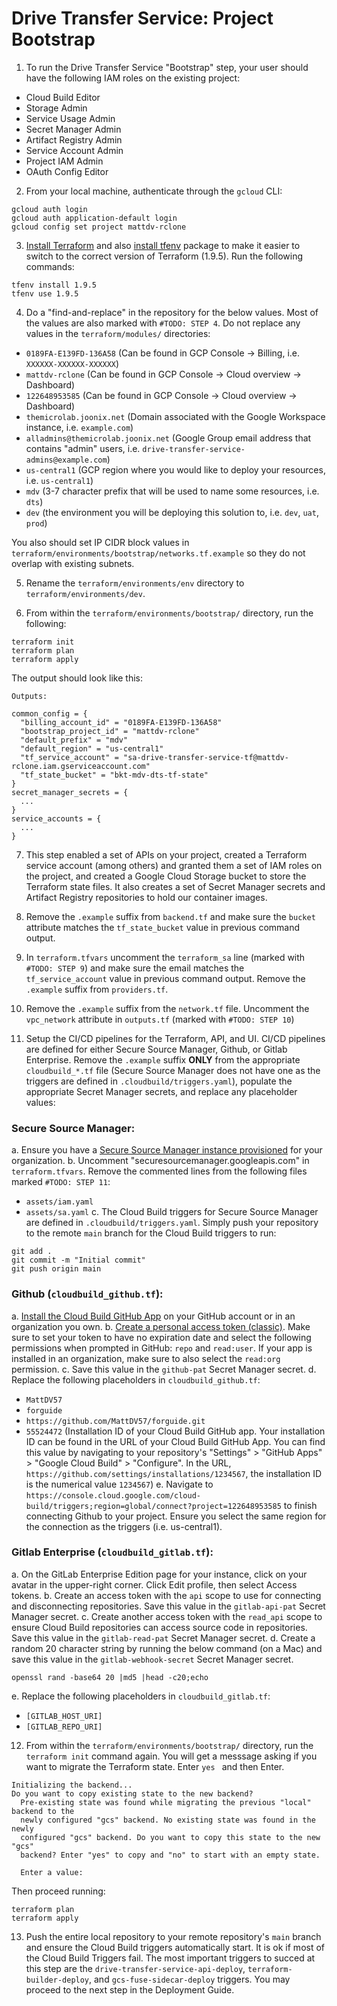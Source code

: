 # Drive Transfer Service: Project Bootstrap

1) To run the Drive Transfer Service "Bootstrap" step, your user should have the following IAM roles on the existing project:
- Cloud Build Editor
- Storage Admin
- Service Usage Admin
- Secret Manager Admin
- Artifact Registry Admin
- Service Account Admin
- Project IAM Admin
- OAuth Config Editor

2) From your local machine, authenticate through the `gcloud` CLI:
```
gcloud auth login
gcloud auth application-default login
gcloud config set project mattdv-rclone
```

3) [Install Terraform](https://developer.hashicorp.com/terraform/install) and also [install tfenv](https://github.com/tfutils/tfenv) package to make it easier to switch to the correct version of Terraform (1.9.5). Run the following commands:
```
tfenv install 1.9.5
tfenv use 1.9.5
```

4) Do a "find-and-replace" in the  repository for the below values. Most of the values are also marked with `#TODO: STEP 4`. Do not replace any values in the `terraform/modules/` directories:
- `0189FA-E139FD-136A58` (Can be found in GCP Console -> Billing, i.e. `XXXXXX-XXXXXX-XXXXXX`)
- `mattdv-rclone` (Can be found in GCP Console -> Cloud overview -> Dashboard)
- `122648953585` (Can be found in GCP Console -> Cloud overview -> Dashboard)
- `themicrolab.joonix.net` (Domain associated with the Google Workspace instance, i.e. `example.com`)
- `alladmins@themicrolab.joonix.net` (Google Group email address that contains "admin" users, i.e. `drive-transfer-service-admins@example.com`)
- `us-central1` (GCP region where you would like to deploy your resources, i.e. `us-central1`)
- `mdv` (3-7 character prefix that will be used to name some resources, i.e. `dts`)
- `dev` (the environment you will be deploying this solution to, i.e. `dev`, `uat`, `prod`)

You also should set IP CIDR block values in `terraform/environments/bootstrap/networks.tf.example` so they do not overlap with existing subnets.

5) Rename the `terraform/environments/env` directory to `terraform/environments/dev`.

6) From within the `terraform/environments/bootstrap/` directory, run the following:
```
terraform init
terraform plan
terraform apply
```
The output should look like this:
```
Outputs:

common_config = {
  "billing_account_id" = "0189FA-E139FD-136A58"
  "bootstrap_project_id" = "mattdv-rclone"
  "default_prefix" = "mdv"
  "default_region" = "us-central1"
  "tf_service_account" = "sa-drive-transfer-service-tf@mattdv-rclone.iam.gserviceaccount.com"
  "tf_state_bucket" = "bkt-mdv-dts-tf-state"
}
secret_manager_secrets = {
  ...
}
service_accounts = {
  ...
}
```

7) This step enabled a set of APIs on your project, created a Terraform service account (among others) and granted them a set of IAM roles on the project, and created a Google Cloud Storage bucket to store the Terraform state files. It also creates a set of Secret Manager secrets and Artifact Registry repositories to hold our container images.

8) Remove the `.example` suffix from `backend.tf` and make sure the `bucket` attribute matches the `tf_state_bucket` value in previous command output.

9) In `terraform.tfvars` uncomment the `terraform_sa` line (marked with `#TODO: STEP 9`)  and make sure the email matches the `tf_service_account` value in previous command output. Remove the `.example` suffix from `providers.tf`.

10) Remove the `.example` suffix from the `network.tf` file. Uncomment the `vpc_network` attribute in `outputs.tf` (marked with `#TODO: STEP 10`)

11) Setup the CI/CD pipelines for the Terraform, API, and UI. CI/CD pipelines are defined for either Secure Source Manager, Github, or Gitlab Enterprise. Remove the `.example` suffix **ONLY** from the appropriate `cloudbuild_*.tf` file (Secure Source Manager does not have one as the triggers are defined in `.cloudbuild/triggers.yaml`), populate the appropriate Secret Manager secrets, and replace any placeholder values:

### Secure Source Manager:
a. Ensure you have a [Secure Source Manager instance provisioned](https://cloud.google.com/secure-source-manager/docs/create-instance) for your organization.
b. Uncomment "securesourcemanager.googleapis.com" in `terraform.tfvars`. Remove the commented lines from the following files marked `#TODO: STEP 11`:
- `assets/iam.yaml`
- `assets/sa.yaml`
c. The Cloud Build triggers for Secure Source Manager are defined in `.cloudbuild/triggers.yaml`. Simply push your repository to the remote `main` branch for the Cloud Build triggers to run:
```
git add .
git commit -m "Initial commit"
git push origin main
```

### Github (`cloudbuild_github.tf`):
a. [Install the Cloud Build GitHub App](https://github.com/apps/google-cloud-build) on your GitHub account or in an organization you own.
b. [Create a personal access token (classic)](https://docs.github.com/en/authentication/keeping-your-account-and-data-secure/creating-a-personal-access-token). Make sure to set your token to have no expiration date and select the following permissions when prompted in GitHub: `repo` and `read:user`. If your app is installed in an organization, make sure to also select the `read:org` permission.
c. Save this value in the `github-pat` Secret Manager secret.
d. Replace the following placeholders in `cloudbuild_github.tf`:
- `MattDV57`
- `forguide`
- `https://github.com/MattDV57/forguide.git`
- `55524472` (Installation ID of your Cloud Build GitHub app. Your installation ID can be found in the URL of your Cloud Build GitHub App. You can find this value by navigating to your repository's "Settings" > "GitHub Apps" > "Google Cloud Build" > "Configure". In the URL, `https://github.com/settings/installations/1234567`, the installation ID is the numerical value `1234567`)
e. Navigate to `https://console.cloud.google.com/cloud-build/triggers;region=global/connect?project=122648953585` to finish connecting Github to your project. Ensure you select the same region for the connection as the triggers (i.e. us-central1).

### Gitlab Enterprise (`cloudbuild_gitlab.tf`):
a. On the GitLab Enterprise Edition page for your instance, click on your avatar in the upper-right corner. Click Edit profile, then select Access tokens.
b. Create an access token with the `api` scope to use for connecting and disconnecting repositories. Save this value in the `gitlab-api-pat` Secret Manager secret.
c. Create another access token with the `read_api` scope to ensure Cloud Build repositories can access source code in repositories. Save this value in the `gitlab-read-pat` Secret Manager secret.
d. Create a random 20 character string by running the below command (on a Mac) and save this value in the `gitlab-webhook-secret` Secret Manager secret.
```
openssl rand -base64 20 |md5 |head -c20;echo
```
e. Replace the following placeholders in `cloudbuild_gitlab.tf`:
- `[GITLAB_HOST_URI]`
- `[GITLAB_REPO_URI]`

12) From within the `terraform/environments/bootstrap/` directory, run the `terraform init` command again. You will get a messsage asking if you want to migrate the Terraform state. Enter `yes ` and then Enter.
```
Initializing the backend...
Do you want to copy existing state to the new backend?
  Pre-existing state was found while migrating the previous "local" backend to the
  newly configured "gcs" backend. No existing state was found in the newly
  configured "gcs" backend. Do you want to copy this state to the new "gcs"
  backend? Enter "yes" to copy and "no" to start with an empty state.

  Enter a value:
```

Then proceed running:
```
terraform plan
terraform apply
```

13) Push the entire local repository to your remote repository's `main` branch and ensure the Cloud Build triggers automatically start. It is ok if most of the Cloud Build Triggers fail. The most important triggers to succed at this step are the `drive-transfer-service-api-deploy`, `terraform-builder-deploy`, and  `gcs-fuse-sidecar-deploy` triggers. You may proceed to the next step in the Deployment Guide.